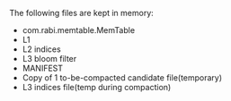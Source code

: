 The following files are kept in memory:
* com.rabi.memtable.MemTable
* L1
* L2 indices
* L3 bloom filter
* MANIFEST
* Copy of 1 to-be-compacted candidate file(temporary)
* L3 indices file(temp during compaction)